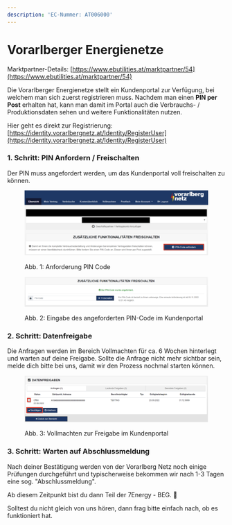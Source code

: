 ```yaml
---
description: 'EC-Nummer: AT006000'
---
```


# Vorarlberger Energienetze

Marktpartner-Details: [https://www.ebutilities.at/marktpartner/54](https://www.ebutilities.at/marktpartner/54)

Die Vorarlberger Energienetze stellt ein Kundenportal zur Verfügung, bei welchem man sich zuerst registrieren muss. Nachdem man einen **PIN per Post** erhalten hat, kann man damit im Portal auch die Verbrauchs- / Produktionsdaten sehen und weitere Funktionalitäten nutzen. &#x20;

Hier geht es direkt zur Registrierung: [https://identity.vorarlbergnetz.at/Identity/RegisterUser](https://identity.vorarlbergnetz.at/Identity/RegisterUser)

### 1. Schritt: PIN Anfordern / Freischalten

Der PIN muss angefordert werden, um das Kundenportal voll freischalten zu können.&#x20;

<figure><img src="../../.gitbook/assets/image.png" alt=""><figcaption><p>Abb. 1: Anforderung PIN Code</p></figcaption></figure>

<figure><img src="../../.gitbook/assets/image (1).png" alt=""><figcaption><p>Abb. 2: Eingabe des angeforderten PIN-Code im Kundenportal</p></figcaption></figure>

### 2. Schritt: Datenfreigabe

Die Anfragen werden im Bereich Vollmachten für ca. 6 Wochen hinterlegt und warten auf deine Freigabe. Sollte die Anfrage nicht mehr sichtbar sein, melde dich bitte bei uns, damit wir den Prozess nochmal starten können.&#x20;

<figure><img src="../../.gitbook/assets/image (2).png" alt=""><figcaption><p>Abb. 3: Vollmachten zur Freigabe im Kundenportal</p></figcaption></figure>

### 3. Schritt: Warten auf Abschlussmeldung

Nach deiner Bestätigung werden von der Vorarlberg Netz noch einige Prüfungen durchgeführt und typischerweise bekommen wir nach 1-3 Tagen eine sog. "Abschlussmeldung".&#x20;

Ab diesem Zeitpunkt bist du dann Teil der 7Energy - BEG. :tada:

Solltest du nicht gleich von uns hören, dann frag bitte einfach nach, ob es funktioniert hat. &#x20;
